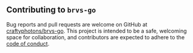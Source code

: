 ## Contributing to `brvs-go`

Bug reports and pull requests are welcome on GitHub at [craftyphotons/brvs-go](https://github.com/craftyphotons/brvs-go). This project is intended to be a safe, welcoming space for collaboration, and contributors are expected to adhere to the [code of conduct](https://github.com/craftyphotons/brvs-go/blob/main/CODE_OF_CONDUCT.md).
